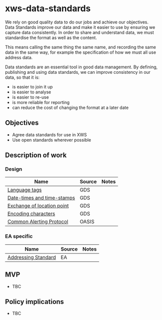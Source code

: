 # xws-data-standards

We rely on good quality data to do our jobs and achieve our objectives. 
Data Standards improve our data and make it easier to use by ensuring we capture data consistently. In order to share and understand data, we must standardise the format as well as the content.

This means calling the same thing the same name, and recording the same data in the same way, for example the specification of how we must all use address data.

Data standards are an essential tool in good data management. By defining, publishing and using data standards, we can improve consistency in our data, so that it is:

* is easier to join it up
* is easier to analyse
* is easier to re-use
* is more reliable for reporting
* can reduce the cost of changing the format at a later date

## Objectives

* Agree data standards for use in XWS
* Use open standards wherever possible


## Description of work

### Design

| Name                                                                                                                                       | Source          | Notes  | 
| -------------                                                                                                                              |------------     |------- |
| [Language tags](https://www.gov.uk/government/publications/open-standards-for-government/language-tags)                                    | GDS             |        |
| [Date-times and time-stamps](https://www.gov.uk/government/publications/open-standards-for-government/date-times-and-time-stamps-standard) | GDS             |        |
| [Exchange of location point](https://www.gov.uk/government/publications/open-standards-for-government/exchange-of-location-point)          | GDS             |        |
| [Encoding characters](https://www.gov.uk/government/publications/open-standards-for-government/cross-platform-character-encoding-profile)  | GDS             |        |
| [Common Alerting Protocol](http://docs.oasis-open.org/emergency/cap/v1.2/CAP-v1.2.html)                                                    | OASIS           |        |

### EA specific

| Name                                                                                                                                       | Source          | Notes  | 
| -------------                                                                                                                              |------------     |------- |
| [Addressing Standard](https://defra.sharepoint.com/:w:/r/sites/def-contentcloud/_layouts/15/Doc.aspx?sourcedoc=%7B6b2271a5-3f33-47ed-990f-b8df6578d7ab%7D&action=default&mobileredirect=true) | EA              |  |


## MVP

* TBC

## Policy implications

* TBC